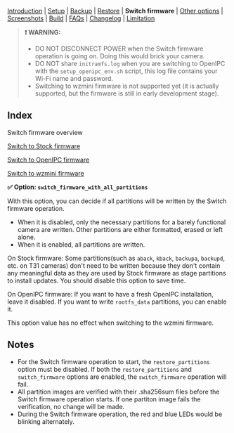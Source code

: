 
[Introduction](README.md) | [Setup](README_setup.md) | [Backup](README_backup.md) | [Restore](README_restore.md) | **Switch firmware** | [Other options](README_other_options.md) | [Screenshots](README_screenshots.md) | [Build](README_build.md) | [FAQs](README_FAQs.md) | [Changelog](Changelog.md) | [Limitation](Limitation.md)

> **❗ WARNING:**
> - DO NOT DISCONNECT POWER when the Switch firmware operation is going on. Doing this would brick your camera.
> - DO NOT share `initramfs.log` when you are switching to OpenIPC with the `setup_openipc_env.sh` script, this log file contains your Wi-Fi name and password.
> - Switching to wzmini firmware is not supported yet (it is actually supported, but the firmware is still in early development stage).

## Index

Switch firmware overview

[Switch to Stock firmware](README_switch_firmware_stock.md)

[Switch to OpenIPC firmware](README_switch_firmware_openipc.md)

[Switch to wzmini firmware](README_switch_firmware_wzmini.md) 

**✅ Option: `switch_firmware_with_all_partitions`**

With this option, you can decide if all partitions will be written by the Switch firmware operation.

- When it is disabled, only the necessary partitions for a barely functional camera are written. Other partitions are either formatted, erased or left alone. 
- When it is enabled, all partitions are written.

On Stock firmware: Some partitions(such as `aback`, `kback`, `backupa`, `backupd`, etc. on T31 cameras) don't need to be written because they don't contain any meaningful data as they are used by Stock firmware as stage partitions to install updates. You should disable this option to save time.

On OpenIPC firmware: If you want to have a fresh OpenIPC installation, leave it disabled. If you want to write `rootfs_data` partitions, you can enable it.

This option value has no effect when switching to the wzmini firmware.

## Notes

- For the Switch firmware operation to start, the `restore_partitions` option must be disabled. If both the `restore_partitions` and `switch_firmware` options are enabled, the `switch_firmware` operation will fail.
- All partition images are verified with their .sha256sum files before the Switch firmware operation starts. If one partiton image fails the verification, no change will be made.
- During the Switch firmware operation, the red and blue LEDs would be blinking alternately.

